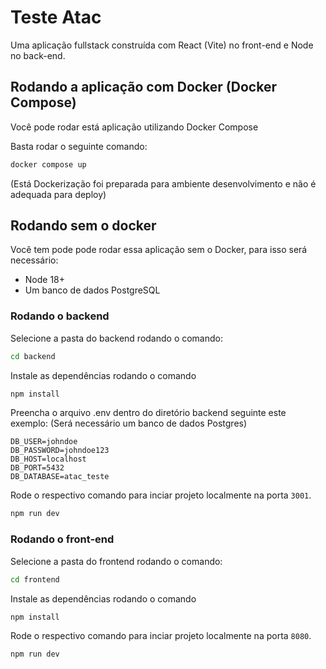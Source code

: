 # Teste Atac

Uma aplicação fullstack construída com React (Vite) no front-end e Node no back-end.

## Rodando a aplicação com Docker (Docker Compose)

Você pode rodar está aplicação utilizando Docker Compose

Basta rodar o seguinte comando:

```bash
docker compose up
```

(Está Dockerização foi preparada para ambiente desenvolvimento e não é adequada para deploy)

## Rodando sem o docker

Você tem pode pode rodar essa aplicação sem o Docker, para isso será necessário:

- Node 18+
- Um banco de dados PostgreSQL

### Rodando o backend

Selecione a pasta do backend rodando o comando:

```bash
cd backend
```

Instale as dependências rodando o comando

```bash
npm install
```

Preencha o arquivo .env dentro do diretório backend seguinte este exemplo:
(Será necessário um banco de dados Postgres)

```
DB_USER=johndoe
DB_PASSWORD=johndoe123
DB_HOST=localhost
DB_PORT=5432
DB_DATABASE=atac_teste
```

Rode o respectivo comando para inciar projeto localmente na porta `3001`.

```bash
npm run dev
```

### Rodando o front-end

Selecione a pasta do frontend rodando o comando:

```bash
cd frontend
```

Instale as dependências rodando o comando

```bash
npm install
```

Rode o respectivo comando para inciar projeto localmente na porta `8080`.

```bash
npm run dev
```